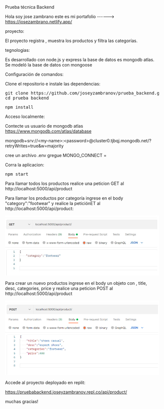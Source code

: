 Prueba técnica Backend

Hola soy jose zambrano este es mi portafolio ------> https://josezambrano.netlify.app/

proyecto:

El proyecto registra , muestra los productos y filtra las categorías.

tegnologias: 

Es desarrollado con node.js y express la base de datos es mongodb atlas. Se modeló la base de datos con mongoose

Configuración de comandos:

Clone el repositorio e instale las dependencias:

<pre>git clone https://github.com/joseyzambranov/prueba_backend.git
<span class="pl-c1">cd</span> prueba_backend</pre>

<pre>npm install</pre>


Acceso localmente:

Contecte us usuario de mongodb atlas https://www.mongodb.com/atlas/database


<td class="leafygreen-ui-7razhx">mongodb+srv://&lt;my-name&gt;:&lt;password&gt;@cluster0.tjbqj.mongodb.net/?retryWrites=true&amp;w=majority</td> 


cree un archivo .env gregue MONGO_CONNECT = <su-usuario-mongodb-atlas>

Corra la aplicacion:

<pre>npm start</pre>


Para llamar todos los productos realice una peticion GET al http://localhost:5000/api/product

Para llamar los productos por categoría ingrese en el body "category":"footwear" y realice la peticiónET al http://localhost:5000/api/product:

![Screenshot](imgget.png)

Para crear un nuevo productos ingrese en el body un objeto con , title, desc, categories, price y realice una peticion POST al http://localhost:5000/api/product 

![Screenshot](imgpost.png)


Accede al proyecto deployado en replit:

https://pruebabackend.joseyzambranov.repl.co/api/product/


muchas gracias!







